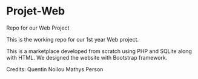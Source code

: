 # Projet-Web
Repo for our Web Project

This is the working repo for our 1st year Web project.

This is a marketplace developed from scratch using PHP and SQLite along with HTML. 
We designed the website with Bootstrap framework.

Credits:
Quentin Noilou
Mathys Person
